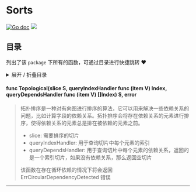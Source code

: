 # Sorts



[![Go doc](https://img.shields.io/badge/go.dev-reference-brightgreen?logo=go&logoColor=white&style=flat)](https://pkg.go.dev/github.com/kercylan98/minotaur/sorts)
![](https://img.shields.io/badge/Email-kercylan@gmail.com-green.svg?style=flat)

## 目录
列出了该 `package` 下所有的函数，可通过目录进行快捷跳转 ❤️
<details>
<summary>展开 / 折叠目录</summary


> 包级函数定义

|函数|描述
|:--|:--
|[Topological](#Topological)|拓扑排序是一种对有向图进行排序的算法，它可以用来解决一些依赖关系的问题，比如计算字段的依赖关系。拓扑排序会将存在依赖关系的元素进行排序，使得依赖关系的元素总是排在被依赖的元素之前。


> 结构体定义

|结构体|描述
|:--|:--

</details>


#### func Topological(slice S, queryIndexHandler func (item V)  Index, queryDependsHandler func (item V)  []Index)  S,  error
<span id="Topological"></span>
> 拓扑排序是一种对有向图进行排序的算法，它可以用来解决一些依赖关系的问题，比如计算字段的依赖关系。拓扑排序会将存在依赖关系的元素进行排序，使得依赖关系的元素总是排在被依赖的元素之前。
>   - slice: 需要排序的切片
>   - queryIndexHandler: 用于查询切片中每个元素的索引
>   - queryDependsHandler: 用于查询切片中每个元素的依赖关系，返回的是一个索引切片，如果没有依赖关系，那么返回空切片
> 
> 该函数在存在循环依赖的情况下将会返回 ErrCircularDependencyDetected 错误
***
